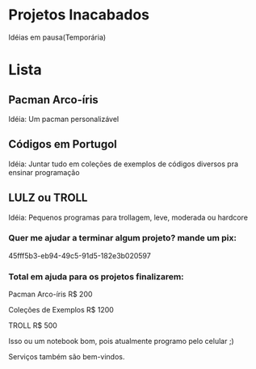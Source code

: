 # Projetos Inacabados
Idéias em pausa(Temporária)


# Lista
## Pacman Arco-íris
Idéia: Um pacman personalizável

## Códigos em Portugol
Idéia: Juntar tudo em coleções de exemplos de códigos diversos pra ensinar programação

## LULZ ou TROLL
Idéia: Pequenos programas para trollagem, leve, moderada ou hardcore


### Quer me ajudar a terminar algum projeto? mande um pix:

45fff5b3-eb94-49c5-91d5-182e3b020597

### Total em ajuda para os projetos finalizarem:
Pacman Arco-íris R$ 200

Coleções de Exemplos R$ 1200

TROLL R$ 500



Isso ou um notebook bom, pois atualmente programo pelo celular ;)


Serviços também são bem-vindos.